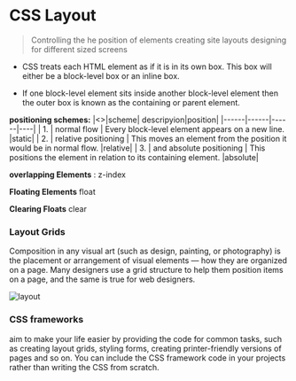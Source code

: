 # CSS Layout

>Controlling the he position of elements creating site layouts designing for different sized screens

* CSS treats each HTML element as if it is in its
own box. This box will either be a block-level
box or an inline box.

* If one block-level element sits inside another
block-level element then the outer box is
known as the containing or parent element.

**positioning schemes:**
|<>|scheme| descripyion|position|
|------|------|------|----|
| 1. | normal flow | Every block-level element appears on a new line. |static|
| 2. | relative positioning | This moves an element from the position it would be in normal flow. |relative|
| 3. | and absolute positioning | This positions the element in relation to its containing element. |absolute|

**overlapping Elements** : z-index

**Floating Elements**
float

**Clearing Floats**
clear

### Layout Grids
Composition in any visual art (such as design, painting, or photography)
is the placement or arrangement of visual elements — how they are
organized on a page. Many designers use a grid structure to help them
position items on a page, and the same is true for web designers.

![layout](https://cdn.codecoda.com/themes/user/site/default/asset/img/blog/CSS-layout-1.png)


### CSS frameworks
aim to make your life easier by providing the code for
common tasks, such as creating layout grids, styling forms, creating
printer-friendly versions of pages and so on. You can include the CSS
framework code in your projects rather than writing the CSS from scratch.
